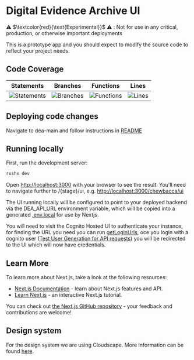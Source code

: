 # Digital Evidence Archive UI

⚠️ $\textcolor{red}{\text{Experimental}}$ ⚠️ : Not for use in any critical, production, or otherwise important deployments

This is a prototype app and you should expect to modify the source code to reflect your project needs.

## Code Coverage

| Statements                                                                                   | Branches                                                                                 | Functions                                                                                  | Lines                                                                              |
| -------------------------------------------------------------------------------------------- | ---------------------------------------------------------------------------------------- | ------------------------------------------------------------------------------------------ | ---------------------------------------------------------------------------------- |
| ![Statements](https://img.shields.io/badge/statements-91.44%25-brightgreen.svg?style=flat) | ![Branches](https://img.shields.io/badge/branches-89.75%25-yellow.svg?style=flat) | ![Functions](https://img.shields.io/badge/functions-91.54%25-brightgreen.svg?style=flat) | ![Lines](https://img.shields.io/badge/lines-91.23%25-brightgreen.svg?style=flat) |

## Deploying code changes

Navigate to dea-main and follow instructions in [README](../../README.md)

## Running locally

First, run the development server:

```sh
rushx dev
```

Open [http://localhost:3000](http://localhost:3000) with your browser to see the result. You'll need to navigate further to /{stage}/ui, e.g. [http://localhost:3000/chewbacca/ui](http://localhost:3000/chewbacca/ui)

The UI running locally will be configured to point to your deployed backend via the DEA_API_URL environment variable, which will be copied into a generated [.env.local](.env.local) for use by Nextjs.

You will need to visit the Cognito Hosted UI to authenticate your instance, for finding the URL you need you can run [getLoginUrls](./scripts/getLoginUrls.sh), oce you login with a cognito user ([Test User Generation for API requests](../../README.md)) you will be redirected to the UI which will now have credentials.
## Learn More

To learn more about Next.js, take a look at the following resources:

- [Next.js Documentation](https://nextjs.org/docs) - learn about Next.js features and API.
- [Learn Next.js](https://nextjs.org/learn) - an interactive Next.js tutorial.

You can check out [the Next.js GitHub repository](https://github.com/vercel/next.js/) - your feedback and contributions are welcome!

## Design system

For the design system we are using Cloudscape. More information can be found [here](https://cloudscape.design/).
